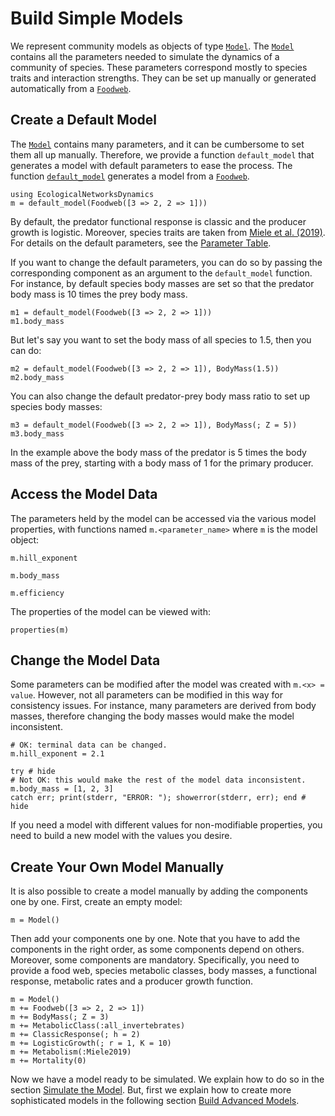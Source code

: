 # Build Simple Models

We represent community models as objects of type [`Model`](@ref).
The [`Model`](@ref) contains all the parameters needed to simulate the dynamics of a community of species.
These parameters correspond mostly to species traits and interaction strengths.
They can be set up manually or generated automatically from a [`Foodweb`](@ref).

## Create a Default Model

The [`Model`](@ref) contains many parameters, and it can be cumbersome to set them all up manually.
Therefore, we provide a function `default_model` that generates a model with default parameters to ease the process.
The function [`default_model`](@ref) generates a model from a [`Foodweb`](@ref).

```@setup econetd
using EcologicalNetworksDynamics
m = default_model(Foodweb([3 => 2, 2 => 1]))
```

By default, the predator functional response is classic and the producer growth is logistic.
Moreover, species traits are taken from [Miele et al. (2019)](https://doi.org/10.1371/journal.pcbi.1007269).
For details on the default parameters, see the [Parameter Table](@ref).

If you want to change the default parameters, you can do so by passing the corresponding component as an argument to the `default_model` function.
For instance, by default species body masses
are set so that the predator body mass is 10 times the prey body mass.

```@example econetd
m1 = default_model(Foodweb([3 => 2, 2 => 1]))
m1.body_mass
```

But let's say you want to set the body mass of all species to 1.5, then you can do:

```@example econetd
m2 = default_model(Foodweb([3 => 2, 2 => 1]), BodyMass(1.5))
m2.body_mass
```

You can also change the default predator-prey body mass ratio to set up species body masses:

```@example econetd
m3 = default_model(Foodweb([3 => 2, 2 => 1]), BodyMass(; Z = 5))
m3.body_mass
```

In the example above the body mass of the predator is 5 times the body mass of the prey, starting with a body mass of 1 for the primary producer.

## Access the Model Data

The parameters held by the model can be accessed via the various model properties,
with functions named `m.<parameter_name>` where `m` is the model object:

```@example econetd
m.hill_exponent
```

```@example econetd
m.body_mass
```

```@example econetd
m.efficiency
```

The properties of the model can be viewed with:

```@example econetd
properties(m)
```

## Change the Model Data

Some parameters can be modified after the model was created
with `m.<x> = value`.
However, not all parameters can be modified in this way for consistency issues.
For instance, many parameters are derived from body masses, therefore changing the body masses would make the model inconsistent.

```@example econetd
# OK: terminal data can be changed.
m.hill_exponent = 2.1

try # hide
# Not OK: this would make the rest of the model data inconsistent.
m.body_mass = [1, 2, 3]
catch err; print(stderr, "ERROR: "); showerror(stderr, err); end # hide
```

If you need a model with different values for non-modifiable properties,
you need to build a new model with the values you desire.

## Create Your Own Model Manually

It is also possible to create a model manually by adding the components one by one.
First, create an empty model:

```@example econetd
m = Model()
```

Then add your components one by one.
Note that you have to add the components in the right order, as some components depend on others.
Moreover, some components are mandatory.
Specifically, you need to provide a food web, species metabolic classes, body masses,
a functional response, metabolic rates and a producer growth function.

```@example econetd
m = Model()
m += Foodweb([3 => 2, 2 => 1])
m += BodyMass(; Z = 3)
m += MetabolicClass(:all_invertebrates)
m += ClassicResponse(; h = 2)
m += LogisticGrowth(; r = 1, K = 10)
m += Metabolism(:Miele2019)
m += Mortality(0)
```

Now we have a model ready to be simulated.
We explain how to do so in the section [Simulate the Model](@ref).
But, first we explain how to create more sophisticated models in the following section [Build Advanced Models](@ref).

